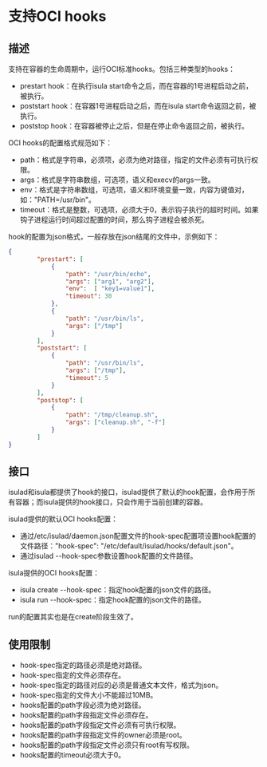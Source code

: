 # 支持OCI hooks

## 描述

支持在容器的生命周期中，运行OCI标准hooks。包括三种类型的hooks：

- prestart hook：在执行isula start命令之后，而在容器的1号进程启动之前，被执行。
- poststart hook：在容器1号进程启动之后，而在isula start命令返回之前，被执行。
- poststop hook：在容器被停止之后，但是在停止命令返回之前，被执行。

OCI hooks的配置格式规范如下：

- path：格式是字符串，必须项，必须为绝对路径，指定的文件必须有可执行权限。
- args：格式是字符串数组，可选项，语义和execv的args一致。
- env：格式是字符串数组，可选项，语义和环境变量一致，内容为键值对，如："PATH=/usr/bin"。
- timeout：格式是整数，可选项，必须大于0，表示钩子执行的超时时间。如果钩子进程运行时间超过配置的时间，那么钩子进程会被杀死。

hook的配置为json格式，一般存放在json结尾的文件中，示例如下：

```json
{
        "prestart": [
            {
                "path": "/usr/bin/echo",
                "args": ["arg1", "arg2"],
                "env":  [ "key1=value1"],
                "timeout": 30
            },
            {
                "path": "/usr/bin/ls",
                "args": ["/tmp"]
            }
        ],
        "poststart": [
            {
                "path": "/usr/bin/ls",
                "args": ["/tmp"],
                "timeout": 5
            }
        ],
        "poststop": [
            {
                "path": "/tmp/cleanup.sh",
                "args": ["cleanup.sh", "-f"]
            }
        ]
}
```

## 接口

isulad和isula都提供了hook的接口，isulad提供了默认的hook配置，会作用于所有容器；而isula提供的hook接口，只会作用于当前创建的容器。

isulad提供的默认OCI hooks配置：

- 通过/etc/isulad/daemon.json配置文件的hook-spec配置项设置hook配置的文件路径："hook-spec": "/etc/default/isulad/hooks/default.json"。
- 通过isulad --hook-spec参数设置hook配置的文件路径。

isula提供的OCI hooks配置：

- isula create --hook-spec：指定hook配置的json文件的路径。
- isula run --hook-spec：指定hook配置的json文件的路径。

run的配置其实也是在create阶段生效了。

## 使用限制

- hook-spec指定的路径必须是绝对路径。
- hook-spec指定的文件必须存在。
- hook-spec指定的路径对应的必须是普通文本文件，格式为json。
- hook-spec指定的文件大小不能超过10MB。
- hooks配置的path字段必须为绝对路径。
- hooks配置的path字段指定文件必须存在。
- hooks配置的path字段指定文件必须有可执行权限。
- hooks配置的path字段指定文件的owner必须是root。
- hooks配置的path字段指定文件必须只有root有写权限。
- hooks配置的timeout必须大于0。
